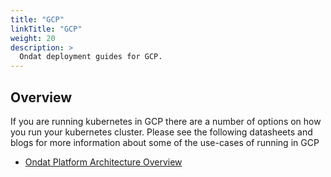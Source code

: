 ```yaml
---
title: "GCP"
linkTitle: "GCP"
weight: 20
description: >
  Ondat deployment guides for GCP.
---
```


## Overview

If you are running kubernetes in GCP there are a number of options on how you run your kubernetes cluster.  Please see the following datasheets and blogs for more information about some of the use-cases of running in GCP

* [Ondat Platform Architecture Overview](https://3402546.fs1.hubspotusercontent-na1.net/hubfs/3402546/Ondat%20-%20Platform%20Architecture.pdf)
